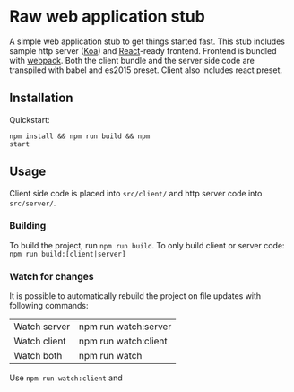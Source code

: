 # Raw web application stub
A simple web application stub to get things started fast. This stub includes sample http server ([Koa](https://github.com/koajs/koa)) and [React](https://github.com/facebook/react)-ready frontend. Frontend is bundled with [webpack](https://github.com/webpack/webpack). Both the client bundle and the server side code are transpiled with babel and es2015 preset. Client also includes react preset.

## Installation
Quickstart:

<code>npm install && npm run build && npm start</code>

## Usage
Client side code is placed into <code>src/client/</code> and http server code into <code>src/server/</code>. 

### Building
To build the project, run <code>npm run build</code>. To only build client or server code: <code>npm run build:[client|server]</code>

### Watch for changes
It is possible to automatically rebuild the project on file updates with following commands:
<table>
<tr><td>Watch server</td><td>npm run watch:server</td></tr>
<tr><td>Watch client</td><td>npm run watch:client</td></tr>
<tr><td>Watch both</td><td>npm run watch</td></tr>
</table>

Use <code>npm run watch:client</code> and
